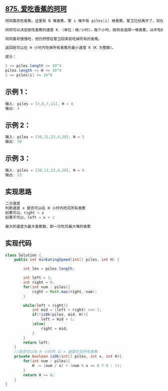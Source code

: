 ## **[875. 爱吃香蕉的珂珂](https://leetcode-cn.com/problems/koko-eating-bananas/)**

```java
珂珂喜欢吃香蕉。这里有 N 堆香蕉，第 i 堆中有 piles[i] 根香蕉。警卫已经离开了，将在 H 小时后回来。

珂珂可以决定她吃香蕉的速度 K （单位：根/小时）。每个小时，她将会选择一堆香蕉，从中吃掉 K 根。如果这堆香蕉少于 K 根，她将吃掉这堆的所有香蕉，然后这一小时内不会再吃更多的香蕉。  

珂珂喜欢慢慢吃，但仍然想在警卫回来前吃掉所有的香蕉。

返回她可以在 H 小时内吃掉所有香蕉的最小速度 K（K 为整数）。

提示：

1 <= piles.length <= 10^4
piles.length <= H <= 10^9
1 <= piles[i] <= 10^9
```



## **示例 1：**

```java
输入: piles = [3,6,7,11], H = 8
输出: 4
```



## **示例 2：**

```java
输入: piles = [30,11,23,4,20], H = 5
输出: 30
```



## **示例 3：**

```java
输入: piles = [30,11,23,4,20], H = 6
输出: 23
```





## **实现思路**

```java
二分速度
判断速度 x 是否可以在 H 小时内吃完所有香蕉
如果可以，right = x
如果不可以，left = x + 1

最大的速度为最大香蕉数，即一次吃完最大堆的香蕉
```





## **实现代码**

```java
class Solution {
    public int minEatingSpeed(int[] piles, int H) {

        int len = piles.length;

        int left = 1;
        int right = 0;  
        for(int num : piles){
            right = Math.max(right, num);
        }

        while(left < right){
            int mid = (left + right) >>> 1;
            if(!isOk(piles, mid, H)){
                left = mid + 1;
            }else{
                right = mid;
            }
        }
        return left;
    }
    //是否可以在 H 小时内 以 x 速度吃完所有香蕉
    private boolean isOk(int[] piles, int x, int H){
        for(int num : piles){
            H -= (num / x) + (num % x == 0 ? 0 : 1);
        }
        return H >= 0;
    }
}
```

